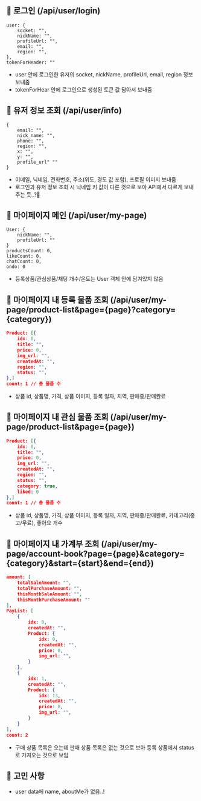 ## 🌟 로그인 (/api/user/login)

```
user: {
    socket: "",
    nickName: "",
    profileUrl: "",
    email: "",
    region: "",
},
tokenForHeader: ""
```

- user 안에 로그인한 유저의 socket, nickName, profileUrl, email, region 정보 보내줌
- tokenForHear 안에 로그인으로 생성된 토큰 값 담아서 보내줌

## 🌟 유저 정보 조회 (/api/user/info)

```
{
	email: "",
	nick_name: "",
	phone: "",
	region: "",
	x: "",
	y: "",
	profile_url" ""
}
```

- 이메일, 닉네임, 전화번호, 주소(위도, 경도 값 포함), 프로필 이미지 보내줌
- 로그인과 유저 정보 조회 시 닉네임 키 값이 다른 것으로 보아 API에서 다르게 보내주는 듯..?🤔

## 🌟 마이페이지 메인 (/api/user/my-page)

```
User: {
    nickName: "",
    profileUrl: ""
}
productsCount: 0,
likeCount: 0,
chatCount: 0,
ondo: 0
```

- 등록상품/관심상품/채팅 개수/온도는 User 객체 안에 담겨있지 않음

## 🌟 마이페이지 내 등록 물품 조회 (/api/user/my-page/product-list&page={page}?category={category})

```json
Product: [{
    idx: 0,
    title: "",
    price: 0,
    img_url: "",
    createdAt: "",
    region: "",
    status: "",
},]
count: 1 // 총 물품 수
```

- 상품 id, 상품명, 가격, 상품 이미지, 등록 일자, 지역, 판매중/판매완료

## 🌟 마이페이지 내 관심 물품 조회 (/api/user/my-page/product-list&page={page})

```json
Product: [{
    idx: 0,
    title: "",
    price: 0,
    img_url: "",
    createdAt: "",
    region: "",
    status: "",
    category: true,
    liked: 0
},]
count: 1 // 총 물품 수
```

- 상품 id, 상품명, 가격, 상품 이미지, 등록 일자, 지역, 판매중/판매완료, 카테고리(중고/무료), 좋아요 개수

## 🌟 마이페이지 내 가계부 조회 (/api/user/my-page/account-book?page={page}&category={category}&start={start}&end={end})

```json
amount: [
    totalSaleAmount: "",
    totalPurchaseAmount: "",
    thisMonthSaleAmount: "",
    thisMonthPurchaseAmount: ""
],
PayList: [
    {
        idx: 0,
        createdAt: "",
        Product: {
            idx: 0,
            createdAt: "",
            price: 0,
            img_url: "",
        }
    },
    {
        idx: 1,
        createdAt: "",
        Product: {
            idx: 13,
            createdAt: "",
            price: 0,
            img_url: "",
        }
    }
],
count: 2
```

- 구매 상품 목록은 오는데 판매 상품 목록은 없는 것으로 보아 등록 상품에서 status로 가져오는 것으로 보임

## 🤔 고민 사항

- user data에 name, aboutMe가 없음..!
